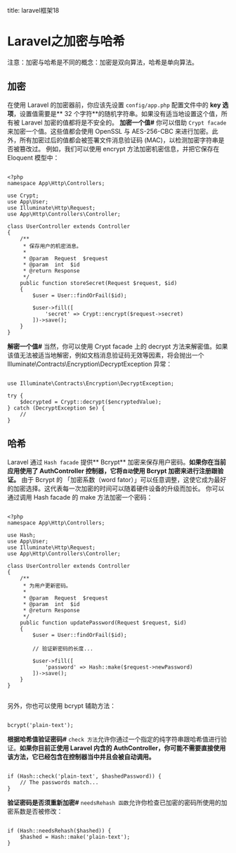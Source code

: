 title: laravel框架18 

#  Laravel之加密与哈希 
注意：加密与哈希是不同的概念：加密是双向算法，哈希是单向算法。
##  加密 

在使用 Laravel 的加密器前，你应该先设置 ` config/app.php ` 配置文件中的 **key 选项**，设置值需要是** 32 个字符**的随机字符串。如果没有适当地设置这个值，所有被 Laravel 加密的值都将是不安全的。
**加密一个值#**
你可以借助 ` Crypt facade ` 来加密一个值。这些值都会使用 OpenSSL 与 AES-256-CBC 来进行加密。此外，所有加密过后的值都会被签署文件消息验证码 (MAC)，以检测加密字符串是否被篡改过。
例如，我们可以使用 encrypt 方法加密机密信息，并把它保存在 Eloquent 模型中：
```

<?php
namespace App\Http\Controllers;

use Crypt;
use App\User;
use Illuminate\Http\Request;
use App\Http\Controllers\Controller;

class UserController extends Controller
{
    /**
     * 保存用户的机密消息。
     *
     * @param  Request  $request
     * @param  int  $id
     * @return Response
     */
    public function storeSecret(Request $request, $id)
    {
        $user = User::findOrFail($id);

        $user->fill([
            'secret' => Crypt::encrypt($request->secret)
        ])->save();
    }
}

```
**解密一个值#**
当然，你可以使用 Crypt facade 上的 decrypt 方法来解密值。如果该值无法被适当地解密，例如文档消息验证码无效等因素，将会抛出一个 Illuminate\Contracts\Encryption\DecryptException 异常：
```

use Illuminate\Contracts\Encryption\DecryptException;

try {
    $decrypted = Crypt::decrypt($encryptedValue);
} catch (DecryptException $e) {
    //
}

```
##  哈希 
Laravel 通过 ` Hash facade ` 提供** Bcrypt** 加密来保存用户密码。**如果你在当前应用使用了 AuthController 控制器，它将` 自动 `使用 Bcrypt 加密来进行注册跟验证。**
由于 Bcrypt 的 「加密系数（word fator）」可以任意调整，这使它成为最好的加密选择。这代表每一次加密的时间可以随着硬件设备的升级而加长。
你可以通过调用 Hash facade 的 make 方法加密一个密码：
```

<?php
namespace App\Http\Controllers;

use Hash;
use App\User;
use Illuminate\Http\Request;
use App\Http\Controllers\Controller;

class UserController extends Controller
{
    /**
     * 为用户更新密码。
     *
     * @param  Request  $request
     * @param  int  $id
     * @return Response
     */
    public function updatePassword(Request $request, $id)
    {
        $user = User::findOrFail($id);

        // 验证新密码的长度...

        $user->fill([
            'password' => Hash::make($request->newPassword)
        ])->save();
    }
}


```
另外，你也可以使用 bcrypt 辅助方法：
```

bcrypt('plain-text');

```
**根据哈希值验证密码#**
` check 方法 `允许你通过一个指定的纯字符串跟哈希值进行验证。**如果你目前正使用 Laravel 内含的 AuthController，你可能不需要直接使用该方法，它已经包含在控制器当中并且会被自动调用。**
```

if (Hash::check('plain-text', $hashedPassword)) {
    // The passwords match...
}

```
**验证密码是否须重新加密#**
` needsRehash 函数 `允许你检查已加密的密码所使用的加密系数是否被修改：
```

if (Hash::needsRehash($hashed)) {
    $hashed = Hash::make('plain-text');
}

```

